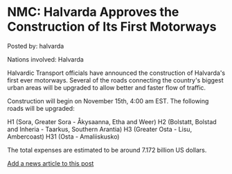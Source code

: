 # NMC: Halvarda Approves the Construction of Its First Motorways

Posted by: halvarda

Nations involved: Halvarda

Halvardic Transport officials have announced the construction of Halvarda's first ever motorways. Several of the roads connecting the country's biggest urban areas will be upgraded to allow better and faster flow of traffic.

Construction will begin on November 15th, 4:00 am EST. The following roads will be upgraded:

H1 (Sora, Greater Sora - Åkysaanna, Etha and Weer)
H2 (Bolstatt, Bolstad and Inheria - Taarkus, Southern Arantia)
H3 (Greater Osta - Lisu, Ambercoast)
H31 (Osta - Amaliiskusko)

The total expenses are estimated to be around 7.172 billion US dollars.

[Add a news article to this post](http://solborg.xyz/rp/admin.php?event=2016-11-14_halvarda-approves-the-construction-of-its-first-motorways-halvarda)

